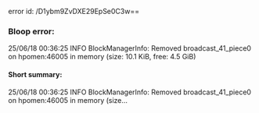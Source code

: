 error id: /D1ybm9ZvDXE29EpSe0C3w==
### Bloop error:

25/06/18 00:36:25 INFO BlockManagerInfo: Removed broadcast_41_piece0 on hpomen:46005 in memory (size: 10.1 KiB, free: 4.5 GiB)
#### Short summary: 

25/06/18 00:36:25 INFO BlockManagerInfo: Removed broadcast_41_piece0 on hpomen:46005 in memory (size...